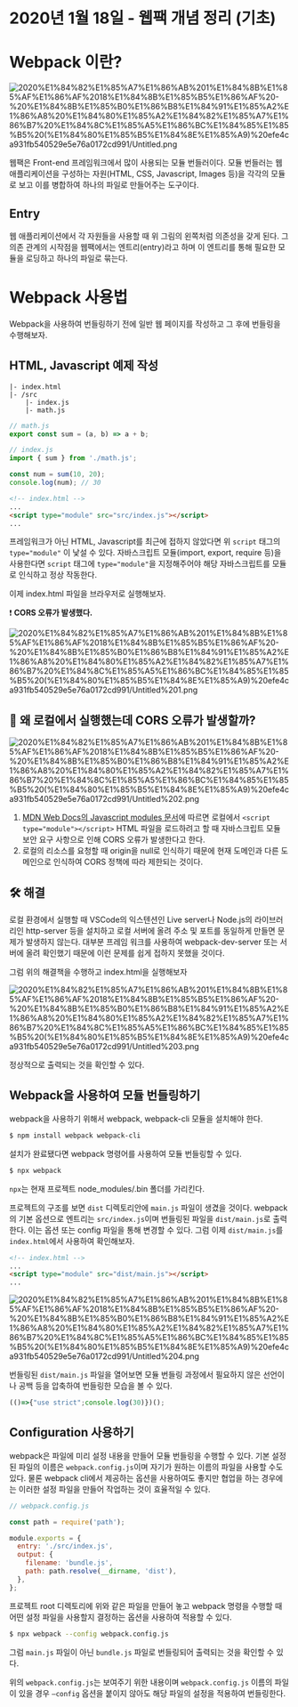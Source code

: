 # 2020년 1월 18일 - 웹팩 개념 정리 (기초)

# Webpack 이란?

![2020%E1%84%82%E1%85%A7%E1%86%AB%201%E1%84%8B%E1%85%AF%E1%86%AF%2018%E1%84%8B%E1%85%B5%E1%86%AF%20-%20%E1%84%8B%E1%85%B0%E1%86%B8%E1%84%91%E1%85%A2%E1%86%A8%20%E1%84%80%E1%85%A2%E1%84%82%E1%85%A7%E1%86%B7%20%E1%84%8C%E1%85%A5%E1%86%BC%E1%84%85%E1%85%B5%20(%E1%84%80%E1%85%B5%E1%84%8E%E1%85%A9)%20efe4ca931fb540529e5e76a0172cd991/Untitled.png](2020%E1%84%82%E1%85%A7%E1%86%AB%201%E1%84%8B%E1%85%AF%E1%86%AF%2018%E1%84%8B%E1%85%B5%E1%86%AF%20-%20%E1%84%8B%E1%85%B0%E1%86%B8%E1%84%91%E1%85%A2%E1%86%A8%20%E1%84%80%E1%85%A2%E1%84%82%E1%85%A7%E1%86%B7%20%E1%84%8C%E1%85%A5%E1%86%BC%E1%84%85%E1%85%B5%20(%E1%84%80%E1%85%B5%E1%84%8E%E1%85%A9)%20efe4ca931fb540529e5e76a0172cd991/Untitled.png)

웹팩은 Front-end 프레임워크에서 많이 사용되는 모듈 번들러이다. 모듈 번들러는 웹 애플리케이션을 구성하는 자원(HTML, CSS, Javascript, Images 등)을 각각의 모듈로 보고 이를 병합하여 하나의 파일로 만들어주는 도구이다.

## Entry

웹 애플리케이션에서 각 자원들을 사용할 때 위 그림의 왼쪽처럼 의존성을 갖게 된다. 그 의존 관계의 시작점을 웹팩에서는 엔트리(entry)라고 하며 이 엔트리를 통해 필요한 모듈을 로딩하고 하나의 파일로 묶는다.

# Webpack 사용법

Webpack을 사용하여 번들링하기 전에 일반 웹 페이지를 작성하고 그 후에 번들링을 수행해보자.

## HTML, Javascript 예제 작성

```
|- index.html
|- /src
	|- index.js
	|- math.js
```

```jsx
// math.js
export const sum = (a, b) => a + b;
```

```jsx
// index.js
import { sum } from './math.js';

const num = sum(10, 20);
console.log(num); // 30
```

```html
<!-- index.html -->
...
<script type="module" src="src/index.js"></script>
...
```

프레임워크가 아닌 HTML, Javascript를 최근에 접하지 않았다면 위 `script` 태그의 `type="module"` 이 낯설 수 있다. 자바스크립트 모듈(import, export, require 등)을 사용한다면 `script` 태그에 `type="module"`을 지정해주어야 해당 자바스크립트를 모듈로 인식하고 정상 작동한다.

이제 index.html 파일을 브라우저로 실행해보자.

❗️ **CORS 오류가 발생했다.**

![2020%E1%84%82%E1%85%A7%E1%86%AB%201%E1%84%8B%E1%85%AF%E1%86%AF%2018%E1%84%8B%E1%85%B5%E1%86%AF%20-%20%E1%84%8B%E1%85%B0%E1%86%B8%E1%84%91%E1%85%A2%E1%86%A8%20%E1%84%80%E1%85%A2%E1%84%82%E1%85%A7%E1%86%B7%20%E1%84%8C%E1%85%A5%E1%86%BC%E1%84%85%E1%85%B5%20(%E1%84%80%E1%85%B5%E1%84%8E%E1%85%A9)%20efe4ca931fb540529e5e76a0172cd991/Untitled%201.png](2020%E1%84%82%E1%85%A7%E1%86%AB%201%E1%84%8B%E1%85%AF%E1%86%AF%2018%E1%84%8B%E1%85%B5%E1%86%AF%20-%20%E1%84%8B%E1%85%B0%E1%86%B8%E1%84%91%E1%85%A2%E1%86%A8%20%E1%84%80%E1%85%A2%E1%84%82%E1%85%A7%E1%86%B7%20%E1%84%8C%E1%85%A5%E1%86%BC%E1%84%85%E1%85%B5%20(%E1%84%80%E1%85%B5%E1%84%8E%E1%85%A9)%20efe4ca931fb540529e5e76a0172cd991/Untitled%201.png)

## 🤔 왜 로컬에서 실행했는데 CORS 오류가 발생할까?

![2020%E1%84%82%E1%85%A7%E1%86%AB%201%E1%84%8B%E1%85%AF%E1%86%AF%2018%E1%84%8B%E1%85%B5%E1%86%AF%20-%20%E1%84%8B%E1%85%B0%E1%86%B8%E1%84%91%E1%85%A2%E1%86%A8%20%E1%84%80%E1%85%A2%E1%84%82%E1%85%A7%E1%86%B7%20%E1%84%8C%E1%85%A5%E1%86%BC%E1%84%85%E1%85%B5%20(%E1%84%80%E1%85%B5%E1%84%8E%E1%85%A9)%20efe4ca931fb540529e5e76a0172cd991/Untitled%202.png](2020%E1%84%82%E1%85%A7%E1%86%AB%201%E1%84%8B%E1%85%AF%E1%86%AF%2018%E1%84%8B%E1%85%B5%E1%86%AF%20-%20%E1%84%8B%E1%85%B0%E1%86%B8%E1%84%91%E1%85%A2%E1%86%A8%20%E1%84%80%E1%85%A2%E1%84%82%E1%85%A7%E1%86%B7%20%E1%84%8C%E1%85%A5%E1%86%BC%E1%84%85%E1%85%B5%20(%E1%84%80%E1%85%B5%E1%84%8E%E1%85%A9)%20efe4ca931fb540529e5e76a0172cd991/Untitled%202.png)

1. [MDN Web Docs의 Javascript modules 문서](https://developer.mozilla.org/ko/docs/Web/JavaScript/Guide/Modules)에 따르면 로컬에서 `<script type="module"></script>` HTML 파일을 로드하려고 할 때 자바스크립트 모듈 보안 요구 사항으로 인해 CORS 오류가 발생한다고 한다.
2. 로컬의 리소스를 요청할 때 origin을 null로 인식하기 때문에 현재 도메인과 다른 도메인으로 인식하여 CORS 정책에 따라 제한되는 것이다.

## 🛠 해결

로컬 환경에서 실행할 때 VSCode의 익스텐션인 Live server나 Node.js의 라이브러리인 http-server 등을 설치하고 로컬 서버에 올려 주소 및 포트를 동일하게 만들면 문제가 발생하지 않는다. 대부분 프레임 워크를 사용하여 webpack-dev-server 또는 서버에 올려 확인했기 때문에 이런 문제를 쉽게 접하지 못했을 것이다.

그럼 위의 해결책을 수행하고 index.html을 실행해보자

![2020%E1%84%82%E1%85%A7%E1%86%AB%201%E1%84%8B%E1%85%AF%E1%86%AF%2018%E1%84%8B%E1%85%B5%E1%86%AF%20-%20%E1%84%8B%E1%85%B0%E1%86%B8%E1%84%91%E1%85%A2%E1%86%A8%20%E1%84%80%E1%85%A2%E1%84%82%E1%85%A7%E1%86%B7%20%E1%84%8C%E1%85%A5%E1%86%BC%E1%84%85%E1%85%B5%20(%E1%84%80%E1%85%B5%E1%84%8E%E1%85%A9)%20efe4ca931fb540529e5e76a0172cd991/Untitled%203.png](2020%E1%84%82%E1%85%A7%E1%86%AB%201%E1%84%8B%E1%85%AF%E1%86%AF%2018%E1%84%8B%E1%85%B5%E1%86%AF%20-%20%E1%84%8B%E1%85%B0%E1%86%B8%E1%84%91%E1%85%A2%E1%86%A8%20%E1%84%80%E1%85%A2%E1%84%82%E1%85%A7%E1%86%B7%20%E1%84%8C%E1%85%A5%E1%86%BC%E1%84%85%E1%85%B5%20(%E1%84%80%E1%85%B5%E1%84%8E%E1%85%A9)%20efe4ca931fb540529e5e76a0172cd991/Untitled%203.png)

정상적으로 출력되는 것을 확인할 수 있다.

## Webpack을 사용하여 모듈 번들링하기

webpack을 사용하기 위해서 webpack, webpack-cli 모듈을 설치해야 한다.

```bash
$ npm install webpack webpack-cli
```

설치가 완료됐다면 webpack 명령어를 사용하여 모듈 번들링할 수 있다.

```bash
$ npx webpack
```

`npx`는 현재 프로젝트 node_modules/.bin 폴더를 가리킨다.

프로젝트의 구조를 보면 `dist` 디렉토리안에 `main.js` 파일이 생겼을 것이다. webpack의 기본 옵션으로 엔트리는 `src/index.js`이며 번들링된 파일을 `dist/main.js`로 출력한다. 이는 옵션 또는 config 파일을 통해 변경할 수 있다. 그럼 이제 `dist/main.js`를 `index.html`에서 사용하여 확인해보자.

```html
<!-- index.html -->
...
<script type="module" src="dist/main.js"></script>
...
```

![2020%E1%84%82%E1%85%A7%E1%86%AB%201%E1%84%8B%E1%85%AF%E1%86%AF%2018%E1%84%8B%E1%85%B5%E1%86%AF%20-%20%E1%84%8B%E1%85%B0%E1%86%B8%E1%84%91%E1%85%A2%E1%86%A8%20%E1%84%80%E1%85%A2%E1%84%82%E1%85%A7%E1%86%B7%20%E1%84%8C%E1%85%A5%E1%86%BC%E1%84%85%E1%85%B5%20(%E1%84%80%E1%85%B5%E1%84%8E%E1%85%A9)%20efe4ca931fb540529e5e76a0172cd991/Untitled%204.png](2020%E1%84%82%E1%85%A7%E1%86%AB%201%E1%84%8B%E1%85%AF%E1%86%AF%2018%E1%84%8B%E1%85%B5%E1%86%AF%20-%20%E1%84%8B%E1%85%B0%E1%86%B8%E1%84%91%E1%85%A2%E1%86%A8%20%E1%84%80%E1%85%A2%E1%84%82%E1%85%A7%E1%86%B7%20%E1%84%8C%E1%85%A5%E1%86%BC%E1%84%85%E1%85%B5%20(%E1%84%80%E1%85%B5%E1%84%8E%E1%85%A9)%20efe4ca931fb540529e5e76a0172cd991/Untitled%204.png)

번들링된 `dist/main.js` 파일을 열어보면 모듈 번들링 과정에서 필요하지 않은 선언이나 공백 등을 압축하여 번들링한 모습을 볼 수 있다.

```jsx
(()=>{"use strict";console.log(30)})();
```

## Configuration 사용하기

webpack은 파일에 미리 설정 내용을 만들어 모듈 번들링을 수행할 수 있다. 기본 설정된 파일의 이름은 `webpack.config.js`이며 자기가 원하는 이름의 파일을 사용할 수도 있다. 물론 webpack cli에서 제공하는 옵션을 사용하여도 좋지만 협업을 하는 경우에는 이러한 설정 파일을 만들어 작업하는 것이 효율적일 수 있다.

```jsx
// webpack.config.js

const path = require('path');

module.exports = {
  entry: './src/index.js',
  output: {
    filename: 'bundle.js',
    path: path.resolve(__dirname, 'dist'),
  },
};
```

프로젝트 root 디렉토리에 위와 같은 파일을 만들어 놓고 webpack 명령을 수행할 때 어떤 설정 파일을 사용할지 결정하는 옵션을 사용하여 적용할 수 있다.

```bash
$ npx webpack --config webpack.config.js
```

그럼 `main.js` 파일이 아닌 `bundle.js` 파일로 번들링되어 출력되는 것을 확인할 수 있다.

위의 `webpack.config.js`는 보여주기 위한 내용이며 `webpack.config.js` 이름의 파일이 있을 경우 `—config` 옵션을 붙이지 않아도 해당 파일의 설정을 적용하여 번들링한다.